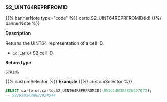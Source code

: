 ### S2_UINT64REPRFROMID

{{% bannerNote type="code" %}}
carto.S2_UINT64REPRFROMID(id)
{{%/ bannerNote %}}

**Description**

Returns the UINT64 representation of a cell ID.

* `id`: `INT64` S2 cell ID.

**Return type**

`STRING`

{{% customSelector %}}
**Example**
{{%/ customSelector %}}

```sql
SELECT carto-os.carto.S2_UINT64REPRFROMID(-8520148382826627072);
-- 9926595690882924544
```
